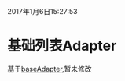 2017年1月6日15:27:53
# 基础列表Adapter

 基于[baseAdapter](https://github.com/hongyangAndroid/baseAdapter),暂未修改